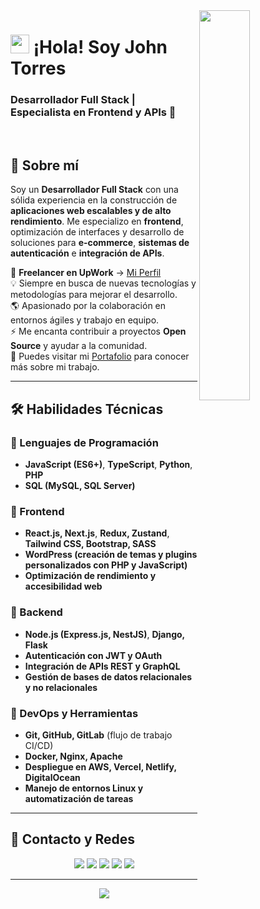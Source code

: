 <!-- Imagen de Búho Nocturno -->
<div>
  <img align="right" width="40%" src="https://owlbertsio-resized.s3.amazonaws.com/Popper.psd.full.png">
</div>

<!-- Encabezado -->
# <img src="https://emojis.slackmojis.com/emojis/images/1531849430/4246/blob-sunglasses.gif?1531849430" width="30"/> ¡Hola! Soy John Torres  
### Desarrollador Full Stack | Especialista en Frontend y APIs 🚀  
<br />

<!-- Introducción -->
## 📌 Sobre mí  

Soy un **Desarrollador Full Stack** con una sólida experiencia en la construcción de **aplicaciones web escalables y de alto rendimiento**. Me especializo en **frontend**, optimización de interfaces y desarrollo de soluciones para **e-commerce**, **sistemas de autenticación** e **integración de APIs**.  

🚀 **Freelancer en UpWork** → [Mi Perfil](https://www.upwork.com/freelancers/seojohn)  
💡 Siempre en busca de nuevas tecnologías y metodologías para mejorar el desarrollo.  
🌎 Apasionado por la colaboración en entornos ágiles y trabajo en equipo.  
⚡ Me encanta contribuir a proyectos **Open Source** y ayudar a la comunidad.  
📂 Puedes visitar mi [Portafolio](https://towrkstech.com/) para conocer más sobre mi trabajo.  

---

## 🛠️ Habilidades Técnicas  

### 🔹 Lenguajes de Programación  
- **JavaScript (ES6+)**, **TypeScript**, **Python**, **PHP**  
- **SQL (MySQL, SQL Server)**  

### 🔹 Frontend  
- **React.js, Next.js**, **Redux, Zustand**, **Tailwind CSS, Bootstrap, SASS**  
- **WordPress (creación de temas y plugins personalizados con PHP y JavaScript)**  
- **Optimización de rendimiento y accesibilidad web**  

### 🔹 Backend  
- **Node.js (Express.js, NestJS)**, **Django, Flask**  
- **Autenticación con JWT y OAuth**  
- **Integración de APIs REST y GraphQL**  
- **Gestión de bases de datos relacionales y no relacionales**  

### 🔹 DevOps y Herramientas  
- **Git, GitHub, GitLab** (flujo de trabajo CI/CD)  
- **Docker, Nginx, Apache**  
- **Despliegue en AWS, Vercel, Netlify, DigitalOcean**  
- **Manejo de entornos Linux y automatización de tareas**  

---

## 📡 Contacto y Redes  

<p align="center">
  <a href="www.google.com"><img src="https://img.shields.io/badge/portafolio-%23.svg?&style=for-the-badge&logo=&logoColor=white"></a>
  <a href="www.google.com"><img src="https://img.shields.io/badge/twitter-%231DA1F2.svg?&style=for-the-badge&logo=twitter&logoColor=white"></a>
  <a href="www.google.com"><img src="https://img.shields.io/badge/linkedin-%230077B5.svg?&style=for-the-badge&logo=linkedin&logoColor=white"></a>
  <a href="https://www.instagram.com/john._torres03/"><img src="https://img.shields.io/badge/instagram-%23E4405F.svg?&style=for-the-badge&logo=instagram&logoColor=white"></a>
  <a href="https://github.com/JohnT2303"><img src="https://badges.pufler.dev/visits/JohnT2303/JohnT2303?style=for-the-badge"></a>
</p>

---

<!-- Pie de página -->
<p align="center">
  <img src="https://capsule-render.vercel.app/api?type=waving&color=gradient&height=65&section=footer"/>
</p>

